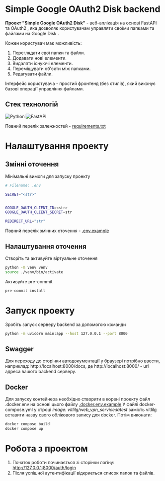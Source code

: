 # Simple Google OAuth2 Disk backend
**Проект "Simple Google OAuth2 Disk"** - веб-аплікація на основі FastAPI та OAuth2 , яка дозволяє користувачам управляти своїми папками та файлами на Google Disk .

Кожен користувач має можливість:
1.	Переглядати свої папки та файли.
2.	Додавати нові елементи.
3.	Видаляти існуючі елементи.
4.	Переміщувати об'єкти між папками.
5.	Редагувати файли.

Інтерфейс користувача - простий фронтенд (без стилів), який виконує базові операції управління файлами.

## Стек технологій
![Python](https://img.shields.io/badge/Python-3.10.5-blue)
![FastAPI](https://img.shields.io/badge/FastAPI-0.109.2-28a745)

Повний перелік залежностей - [requirements.txt](./requirements.txt)

# Налаштування проекту
## Змінні оточення
Мінімальні вимоги для запуску проекту
```bash
# Filename: .env

SECRET="<str>"


GOOGLE_OAUTH_CLIENT_ID=<str>
GOOGLE_OAUTH_CLIENT_SECRET=str

REDIRECT_URL="str"
```

Повний перелік змінних оточення - [.env.example](./.env.example)

## Налаштування оточення
Створіть та активуйте віртуальне оточення
```bash
python -m venv venv
source ./venv/bin/activate
```

Активуйте pre-commit
```bash
pre-commit install
```

# Запуск проекту
Зробіть запуск серверу backend за допомогою команди
```bash
python -m uvicorn main:app --host 127.0.0.1 --port 8000
```

## Swagger
Для переходу до сторінки автодокументації у браузері потрібно ввести, наприклад:
http://localhost:8000/docs,
де http://localhost:8000/ - url адреса вашого backend серверу.

## Docker
Для запуску контейнера необхідно створити в корені проекту файл .docker.env на основі цього файлу [.docker.env.example](./.docker.env.example)
У файлі docker-compose.yml у строці *image: vitlilg/web_vpn_service:latest* замість vitlilg вставити назву свого облікового запису для docker.
Потім виконати:
```bash
docker compose build
docker compose up
```

# Робота з проектом
1. Початок роботи починається зі сторінки логіну:
http://127.0.0.1:8000/auth/login
2. Після успішної аутентифікації відкриється список папок та файлів.
